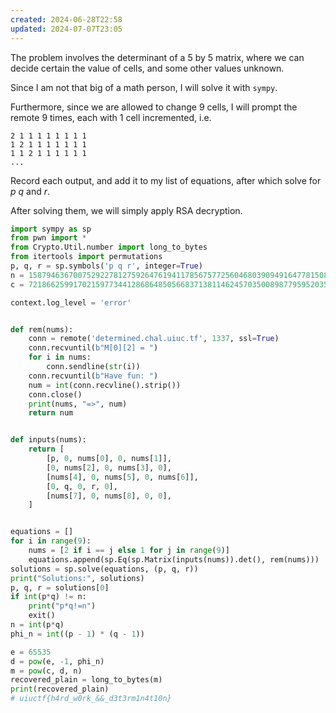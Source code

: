 ```yaml
---
created: 2024-06-28T22:58
updated: 2024-07-07T23:05
---
```


The problem involves the determinant of a 5 by 5 matrix, where we can decide certain the value of cells, and some other values unknown.

Since I am not that big of a math person, I will solve it with `sympy`.

Furthermore, since we are allowed to change 9 cells, I will prompt the remote 9 times, each with 1 cell incremented, i.e.

```
2 1 1 1 1 1 1 1 1 
1 2 1 1 1 1 1 1 1 
1 1 2 1 1 1 1 1 1 
...
```

Record each output, and add it to my list of equations, after which solve for $p$ $q$ and $r$.

After solving them, we will simply apply RSA decryption.

```python
import sympy as sp
from pwn import *
from Crypto.Util.number import long_to_bytes
from itertools import permutations
p, q, r = sp.symbols('p q r', integer=True)
n = 158794636700752922781275926476194117856757725604680390949164778150869764326023702391967976086363365534718230514141547968577753309521188288428236024251993839560087229636799779157903650823700424848036276986652311165197569877428810358366358203174595667453056843209344115949077094799081260298678936223331932826351
c = 72186625991702159773441286864850566837138114624570350089877959520356759693054091827950124758916323653021925443200239303328819702117245200182521971965172749321771266746783797202515535351816124885833031875091162736190721470393029924557370228547165074694258453101355875242872797209141366404264775972151904835111

context.log_level = 'error'


def rem(nums):
    conn = remote('determined.chal.uiuc.tf', 1337, ssl=True)
    conn.recvuntil(b"M[0][2] = ")
    for i in nums:
        conn.sendline(str(i))
    conn.recvuntil(b"Have fun: ")
    num = int(conn.recvline().strip())
    conn.close()
    print(nums, "=>", num)
    return num


def inputs(nums):
    return [
        [p, 0, nums[0], 0, nums[1]],
        [0, nums[2], 0, nums[3], 0],
        [nums[4], 0, nums[5], 0, nums[6]],
        [0, q, 0, r, 0],
        [nums[7], 0, nums[8], 0, 0],
    ]


equations = []
for i in range(9):
    nums = [2 if i == j else 1 for j in range(9)]
    equations.append(sp.Eq(sp.Matrix(inputs(nums)).det(), rem(nums)))
solutions = sp.solve(equations, (p, q, r))
print("Solutions:", solutions)
p, q, r = solutions[0]
if int(p*q) != n:
    print("p*q!=n")
    exit()
n = int(p*q)
phi_n = int((p - 1) * (q - 1))

e = 65535
d = pow(e, -1, phi_n)
m = pow(c, d, n)
recovered_plain = long_to_bytes(m)
print(recovered_plain)
# uiuctf{h4rd_w0rk_&&_d3t3rm1n4t10n}
```
